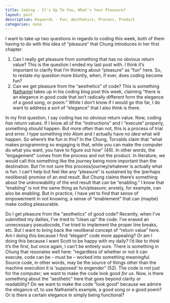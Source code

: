 ```yaml
--- 
title: Coding - It's Up To You, What's Your Pleasure?
layout: post
description: Keywords - Fun, Aesthetics, Process, Product
categories: none
---
```

I want to take up two questions in regards to coding this week, both of them having to do with this idea of “pleasure” that Chung introduces in her first chapter:

1)	Can I really get pleasure from something that has no obvious return value? This is the question I ended my last post with. I think it’s important to clarify that I’m thinking about “pleasure” as “fun” here. So, to restate my question more bluntly, when, if ever, does coding become fun?
2)	Can we get pleasure from the “aesthetics” of code? This is something [Nathaniel](http://nattybee.github.io//blog/2016-02-24/ProgrammingBlog.html) takes up in his coding blog post this week, claiming “there is an elegance in good code that isn’t radically different form the elegance of a good song, or poem.” While I don’t know if I would go this far, I do want to address a sort of “elegance” that I also think is there.

In my first question, I say coding has no *obvious* return value. Now, coding *has* return values. If I know all of the “instructions” and I “execute” properly, something *should* happen. But more often than not, this is a process of trial and error. I type something into Atom and I actually have *no idea* what will happen. So where’s the fun in this? In the Chung, Torvalds claim that “what makes programming so engaging is that, while you can make the computer do what you want, you have to figure out *how*” (49). In other words, the “engagement” comes from the process and not the product. In literature, we would call this something like the journey being more important than the destination. But I’m not sure this process/journey/whatever is actually what *is* fun. I can’t help but feel like any “pleasure” is sustained by the (perhaps neoliberal) promise of an end result. But Chung claims there’s something about the unknowability of the end result that can be “enabling.” I know that “enabling” is not the same thing as fun/pleasure; anxiety, for example, can also be enabling. But in practice, I have yet to find that sense of empowerment in not knowing, a sense of “enablement” that can (maybe) make coding pleasurable.

Do I get pleasure from the “aesthetics” of good code? Recently, when I’ve submitted my dailies, I’ve tried to “clean up” the code. I’ve erased an unnecessary pseudocode, I’ve tried to implement the proper line breaks, etc. But I want to bring back the neoliberal concept of “return value” here. Am I doing this because I find “elegant” code more appealing? Or am I doing this because I want Scott to be happy with my daily? I’d like to *think* it’s the first, but once again, I can’t be entirely sure. There is something in Chung that resonates well here: “regardless of whether or not it can execute, code can be – must be – worked into something meaningful. Source code, in other words, may be the source of things other than the machine execution it is ‘supposed’ to engender” (52). The code is not just for the computer; we want to make the code look good *for us*. Now, is there something about the “aesthetic” here that goes beyond clarity or readability? Do we want to make the code “look good” because we admire the elegance of, to use Nathaniel’s example, a good song or a good poem? Or is there a certain elegance in simply being functional? 
